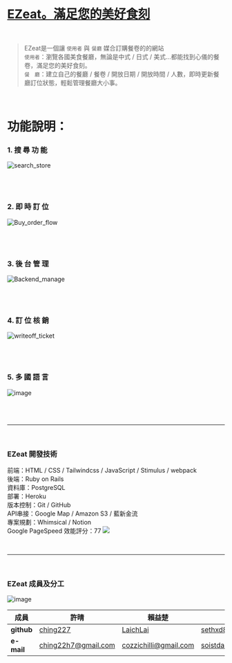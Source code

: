# [EZeat。滿足您的美好食刻](https://ezeat888.com)
</br>

>EZeat是一個讓 `使用者` 與 `餐廳` 媒合訂購餐卷的的網站</br>
>`使用者`：瀏覽各國美食餐廳，無論是中式 / 日式 / 美式...都能找到心儀的餐卷，滿足您的美好食刻。</br>
>`餐　廳`：建立自己的餐廳 / 餐卷 / 開放日期 / 開放時間 / 人數，即時更新餐廳訂位狀態，輕鬆管理餐廳大小事。</br>
</br>

# 功能說明：

### 1. 搜 尋 功 能
![search_store](https://user-images.githubusercontent.com/92966004/150647579-e2b75c68-8974-48ea-92fb-b35cae769bd2.gif)
</br>
</br>
</br>
</br>

### 2. 即 時 訂 位
![Buy_order_flow](https://user-images.githubusercontent.com/92966004/150624823-ddd357b3-08ef-4085-b70f-7b44491570fa.gif)
</br>
</br>
</br>
</br>

### 3. 後 台 管 理
![Backend_manage](https://user-images.githubusercontent.com/92966004/150624341-0d6831c1-20e6-424b-a38b-bc8e1525921d.gif)
</br>
</br>
</br>
</br>

### 4. 訂 位 核 銷
![writeoff_ticket](https://user-images.githubusercontent.com/92966004/150625484-a8cb94e7-eedc-4552-9ad0-2f8188f3c7e9.gif)
</br>
</br>
</br>
</br>

### 5. 多 國 語 言
![image](https://user-images.githubusercontent.com/92966004/150646556-1f6a49b7-ccbf-4f53-8dbd-38f75c029840.png)
</br>
</br>
</br>
</br>

---

</br>

### EZeat 開發技術
前端：HTML / CSS / Tailwindcss / JavaScript / Stimulus / webpack </br>
後端：Ruby on Rails</br>
資料庫：PostgreSQL </br>
部署：Heroku </br>
版本控制：Git / GitHub </br>
API串接：Google Map / Amazon S3 / 藍新金流</br>
專案規劃：Whimsical / Notion </br>
Google PageSpeed 效能評分：77
![](https://user-images.githubusercontent.com/92966004/150624029-158b9c3c-e481-4901-9672-c64fc7fcd745.png)

</br>

---

</br>

### EZeat 成員及分工

![image](https://user-images.githubusercontent.com/92966004/150062297-d5111607-355c-4ab7-9809-50b191e7ed4c.png)

|成員|**許晴**|**賴益楚**|**董仲書**|**蔡傑名**|
|--|--|--|--|--|
|**github**|[ching227](https://github.com/ching227)|[LaichLai](https://github.com/LaichuLai)|[sethxd88](https://github.com/sethxd88)|[Tsaijeming](https://github.com/Tsaijieming)|
|**e-mail**|ching22h7@gmail.com|cozzichilli@gmail.com|soistdaslife@gmail.com|dreamorange830@gmail.com|
